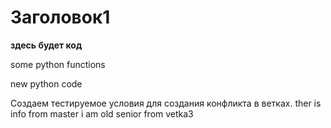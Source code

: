 # Заголовок1

**здесь будет код**

some python functions

new python code

Создаем тестируемое условия для создания конфликта в ветках.
ther is info from master
i am old senior from vetka3 

